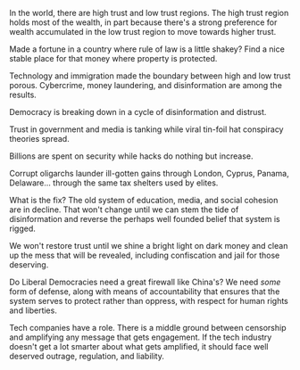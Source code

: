 In the world, there are high trust and low trust regions. The high trust region holds most of the wealth, in part because there's a strong preference for wealth accumulated in the low trust region to move towards higher trust.

Made a fortune in a country where rule of law is a little shakey? Find a nice stable place for that money where property is protected.

Technology and immigration made the boundary between high and low trust porous. Cybercrime, money laundering, and disinformation are among the results.

Democracy is breaking down in a cycle of disinformation and distrust.

Trust in government and media is tanking while viral tin-foil hat conspiracy theories spread.

Billions are spent on security while hacks do nothing but increase.

Corrupt oligarchs launder ill-gotten gains through London, Cyprus, Panama, Delaware... through the same tax shelters used by elites.

What is the fix? The old system of education, media, and social cohesion are in decline. That won't change until we can stem the tide of disinformation and reverse the perhaps well founded belief that system is rigged.

We won't restore trust until we shine a bright light on dark money and clean up the mess that will be revealed, including confiscation and jail for those deserving.

Do Liberal Democracies need a great firewall like China's? We need *some* form of defense, along with means of accountability that ensures that the system serves to protect rather than oppress, with respect for human rights and liberties.

Tech companies have a role. There is a middle ground between censorship and amplifying any message that gets engagement. If the tech industry doesn't get a lot smarter about what gets amplified, it should face well deserved outrage, regulation, and liability.

